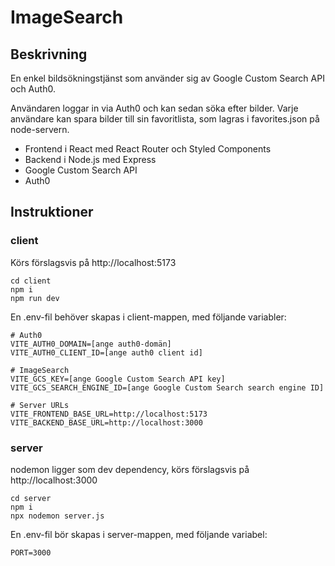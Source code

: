 # ImageSearch

## Beskrivning
En enkel bildsökningstjänst som använder sig av Google Custom Search API och Auth0.

Användaren loggar in via Auth0 och kan sedan söka efter bilder.
Varje användare kan spara bilder till sin favoritlista, som lagras i favorites.json på node-servern.

- Frontend i React med React Router och Styled Components
- Backend i Node.js med Express
- Google Custom Search API
- Auth0


## Instruktioner
### client

Körs förslagsvis på http://localhost:5173

```
cd client
npm i
npm run dev
```

En .env-fil behöver skapas i client-mappen, med följande variabler:
```
# Auth0
VITE_AUTH0_DOMAIN=[ange auth0-domän]
VITE_AUTH0_CLIENT_ID=[ange auth0 client id]

# ImageSearch
VITE_GCS_KEY=[ange Google Custom Search API key]
VITE_GCS_SEARCH_ENGINE_ID=[ange Google Custom Search search engine ID]

# Server URLs
VITE_FRONTEND_BASE_URL=http://localhost:5173
VITE_BACKEND_BASE_URL=http://localhost:3000
```

### server

nodemon ligger som dev dependency, körs förslagsvis på http://localhost:3000

```
cd server
npm i
npx nodemon server.js
```

En .env-fil bör skapas i server-mappen, med följande variabel:
```
PORT=3000
```